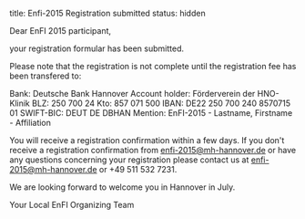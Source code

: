 title: Enfi-2015 Registration submitted
status: hidden

Dear EnFI 2015 participant,

your registration formular has been submitted.

Please note that the registration is not complete until the registration fee has been transfered to:
	
Bank:	Deutsche Bank Hannover
Account holder:	Förderverein der HNO-Klinik
BLZ:	250 700 24
Kto:	857 071 500
IBAN:	DE22 250 700 240 8570715 01
SWIFT-BIC:	DEUT DE DBHAN
Mention:	EnFI-2015 - Lastname, Firstname - Affiliation

You will receive a registration confirmation within a few days. If  you don't receive a registration confirmation from enfi-2015@mh-hannover.de or have any questions concerning your registration please contact us at enfi-2015@mh-hannover.de or +49 511 532 7231.

We are looking forward to welcome you in Hannover in July.

Your Local EnFI Organizing Team

